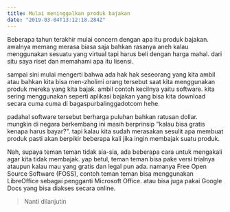```yaml
---
title: Mulai meninggalkan produk bajakan
date: "2019-03-04T13:12:18.284Z"
---
```


Beberapa tahun terakhir mulai concern dengan apa itu produk bajakan. awalnya memang merasa biasa saja bahkan rasanya aneh kalau menggunakan sesuatu yang virtual tapi harus beli dengan harga mahal. dari situ saya riset dan memahami apa itu lisensi. 

sampai sini mulai mengerti bahwa ada hak hak seseorang yang kita ambil atau bahkan kita bisa men-zholimi orang tersebut saat kita menggunakan produk mereka yang kita bajak. ambil contoh kecilnya yaitu software. kita sering menggunakan seperti aplikasi bajakan yang bisa kita download secara cuma cuma di bagaspurbalinggadotcom hehe. 

padahal software tersebut berharga puluhan bahkan ratusan dollar. mungkin di negara berkembang ini masih berprinsip "kalau bisa gratis kenapa harus bayar?". tapi kalau kita sudah merasakan sesulit apa membuat produk pasti akan berpikir beberapa kali jika ingin membajak suatu produk. 

Nah, supaya teman teman tidak sia-sia, ada beberapa cara untuk mengakali agar kita tidak membajak. yap betul, teman teman bisa pake versi trialnya ataupun kalau mau yang gratis dan legal pun ada. namanya Free Open Source Software (FOSS), contoh teman teman bisa menggunakan LibreOffice sebagai pengganti Microsoft Office. atau bisa juga pakai Google Docs yang bisa diakses secara online.  


>Nanti dilanjutin
